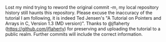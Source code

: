 Lost my mind trying to reword the original commit -m, my local repository history still haunts this repository. Please excuse the inaccuracy of the tutorial I am following, it is indeed Ted Jensen's "A Tutorial on Pointers and Arrays in C, Version 1.3 (MD version)". Thanks to @jflaherty (https://github.com/jflaherty) for preserving and uploading the tutorial to a public realm. Further commits will include the correct information.

